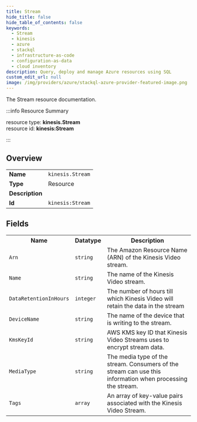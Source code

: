 ```yaml
---
title: Stream
hide_title: false
hide_table_of_contents: false
keywords:
  - Stream
  - kinesis
  - azure
  - stackql
  - infrastructure-as-code
  - configuration-as-data
  - cloud inventory
description: Query, deploy and manage Azure resources using SQL
custom_edit_url: null
image: /img/providers/azure/stackql-azure-provider-featured-image.png
---
```

The Stream resource documentation.

:::info Resource Summary

<div class="row">
<div class="providerDocColumn">
<span>resource type:&nbsp;<b>kinesis.Stream</b></span><br />
<span>resource id:&nbsp;<b>kinesis:Stream</b></span><br />
</div>
</div>

:::

## Overview
<table><tbody>
<tr><td><b>Name</b></td><td><code>kinesis.Stream</code></td></tr>
<tr><td><b>Type</b></td><td>Resource</td></tr>
<tr><td><b>Description</b></td><td></td></tr>
<tr><td><b>Id</b></td><td><code>kinesis:Stream</code></td></tr>
</tbody></table>

## Fields
<table><tbody>
<tr><th>Name</th><th>Datatype</th><th>Description</th></tr>
<tr><td><code>Arn</code></td><td><code>string</code></td><td>The Amazon Resource Name (ARN) of the Kinesis Video stream.</td></tr><tr><td><code>Name</code></td><td><code>string</code></td><td>The name of the Kinesis Video stream.</td></tr><tr><td><code>DataRetentionInHours</code></td><td><code>integer</code></td><td>The number of hours till which Kinesis Video will retain the data in the stream</td></tr><tr><td><code>DeviceName</code></td><td><code>string</code></td><td>The name of the device that is writing to the stream.</td></tr><tr><td><code>KmsKeyId</code></td><td><code>string</code></td><td>AWS KMS key ID that Kinesis Video Streams uses to encrypt stream data.</td></tr><tr><td><code>MediaType</code></td><td><code>string</code></td><td>The media type of the stream. Consumers of the stream can use this information when processing the stream.</td></tr><tr><td><code>Tags</code></td><td><code>array</code></td><td>An array of key-value pairs associated with the Kinesis Video Stream.</td></tr>
</tbody></table>
